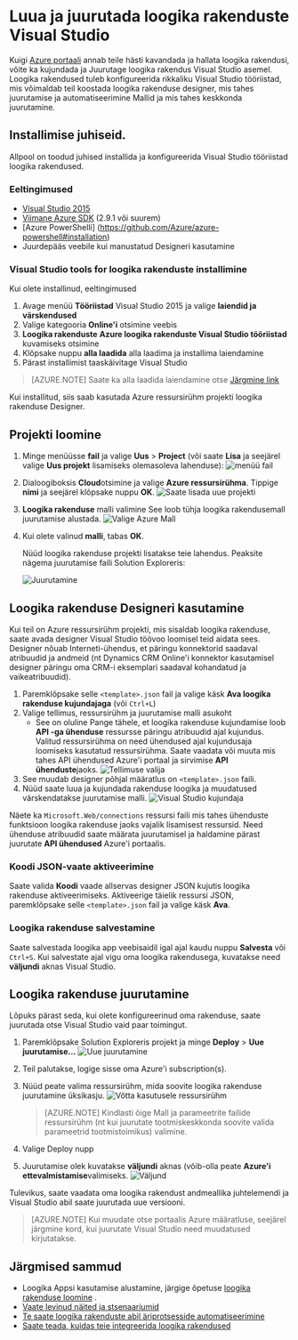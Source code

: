 <properties 
    pageTitle="Visual Studio loogika rakenduste koostamine | Microsoft Azure'i" 
    description="Projekti loomine luua ja juurutada loogika rakenduse Visual Studios." 
    authors="jeffhollan" 
    manager="erikre" 
    editor="" 
    services="logic-apps" 
    documentationCenter=""/>

<tags
    ms.service="logic-apps"
    ms.workload="integration"
    ms.tgt_pltfrm="na"
    ms.devlang="na"
    ms.topic="article"
    ms.date="10/18/2016"
    ms.author="jehollan"/> 
    
# <a name="build-and-deploy-logic-apps-in-visual-studio"></a>Luua ja juurutada loogika rakenduste Visual Studio

Kuigi [Azure portaali](https://portal.azure.com/) annab teile hästi kavandada ja hallata loogika rakendusi, võite ka kujundada ja Juurutage loogika rakendus Visual Studio asemel.  Loogika rakendused tuleb konfigureerida rikkaliku Visual Studio tööriistad, mis võimaldab teil koostada loogika rakenduse designer, mis tahes juurutamise ja automatiseerimine Mallid ja mis tahes keskkonda juurutamine.  

## <a name="installation-steps"></a>Installimise juhiseid.

Allpool on toodud juhised installida ja konfigureerida Visual Studio tööriistad loogika rakendused.

### <a name="prerequisites"></a>Eeltingimused

- [Visual Studio 2015](https://www.visualstudio.com/downloads/download-visual-studio-vs.aspx)
- [Viimane Azure SDK](https://azure.microsoft.com/downloads/) (2.9.1 või suurem)
- [Azure PowerShelli] (https://github.com/Azure/azure-powershell#installation)
- Juurdepääs veebile kui manustatud Designeri kasutamine

### <a name="install-visual-studio-tools-for-logic-apps"></a>Visual Studio tools for loogika rakenduste installimine

Kui olete installinud, eeltingimused 

1. Avage menüü **Tööriistad** Visual Studio 2015 ja valige **laiendid ja värskendused**
1. Valige kategooria **Online'i** otsimine veebis
1. **Loogika rakenduste** **Azure loogika rakenduste Visual Studio tööriistad** kuvamiseks otsimine
1. Klõpsake nuppu **alla laadida** alla laadima ja installima laiendamine
1. Pärast installimist taaskäivitage Visual Studio

> [AZURE.NOTE] Saate ka alla laadida laiendamine otse [Järgmine link](https://visualstudiogallery.msdn.microsoft.com/e25ad307-46cf-412e-8ba5-5b555d53d2d9)

Kui installitud, siis saab kasutada Azure ressursirühm projekti loogika rakenduse Designer.

## <a name="create-a-project"></a>Projekti loomine

1. Minge menüüsse **fail** ja valige **Uus** >  **Project** (või saate **Lisa** ja seejärel valige **Uus projekt** lisamiseks olemasoleva lahenduse):  ![menüü fail](./media/app-service-logic-deploy-from-vs/filemenu.png)

1. Dialoogiboksis **Cloud**otsimine ja valige **Azure ressursirühma**. Tippige **nimi** ja seejärel klõpsake nuppu **OK**.
    ![Saate lisada uue projekti](./media/app-service-logic-deploy-from-vs/addnewproject.png)

1. **Loogika rakenduse** malli valimine See loob tühja loogika rakendusemall juurutamise alustada.
    ![Valige Azure Mall](./media/app-service-logic-deploy-from-vs/selectazuretemplate.png)

1. Kui olete valinud **malli**, tabas **OK**.

    Nüüd loogika rakenduse projekti lisatakse teie lahendus. Peaksite nägema juurutamise faili Solution Exploreris:  

    ![Juurutamine](./media/app-service-logic-deploy-from-vs/deployment.png)

## <a name="using-the-logic-app-designer"></a>Loogika rakenduse Designeri kasutamine

Kui teil on Azure ressursirühm projekti, mis sisaldab loogika rakenduse, saate avada designer Visual Studio töövoo loomisel teid aidata sees.  Designer nõuab Interneti-ühendus, et päringu konnektorid saadaval atribuudid ja andmeid (nt Dynamics CRM Online'i konnektor kasutamisel designer päringu oma CRM-i eksemplari saadaval kohandatud ja vaikeatribuudid).

1. Paremklõpsake selle `<template>.json` fail ja valige käsk **Ava loogika rakenduse kujundajaga** (või `Ctrl+L`)
1. Valige tellimus, ressursirühm ja juurutamise malli asukoht
    - See on oluline Pange tähele, et loogika rakenduse kujundamise loob **API -ga ühenduse** ressursse päringu atribuudid ajal kujundus.  Valitud ressursirühma on need ühendused ajal kujundusaja loomiseks kasutatud ressursirühma.  Saate vaadata või muuta mis tahes API ühendused Azure'i portaal ja sirvimise **API ühenduste**jaoks.
    ![Tellimuse valija](./media/app-service-logic-deploy-from-vs/designer_picker.png)
1. See muudab designer põhjal määratlus on `<template>.json` faili.
1. Nüüd saate luua ja kujundada rakenduse loogika ja muudatused värskendatakse juurutamise malli.
    ![Visual Studio kujundaja](./media/app-service-logic-deploy-from-vs/designer_in_vs.png)

Näete ka `Microsoft.Web/connections` ressursi faili mis tahes ühenduste funktsioon loogika rakenduse jaoks vajalik lisamisest ressursid.  Need ühenduse atribuudid saate määrata juurutamisel ja haldamine pärast juurutate **API ühendused** Azure'i portaalis.

### <a name="switching-to-the-json-code-view"></a>Koodi JSON-vaate aktiveerimine

Saate valida **Koodi** vaade allservas designer JSON kujutis loogika rakenduse aktiveerimiseks.  Aktiveerige täielik ressursi JSON, paremklõpsake selle `<template>.json` fail ja valige käsk **Ava**.

### <a name="saving-the-logic-app"></a>Loogika rakenduse salvestamine

Saate salvestada loogika app veebisaidil igal ajal kaudu nuppu **Salvesta** või `Ctrl+S`.  Kui salvestate ajal vigu oma loogika rakendusega, kuvatakse need **väljundi** aknas Visual Studio.

## <a name="deploying-your-logic-app"></a>Loogika rakenduse juurutamine

Lõpuks pärast seda, kui olete konfigureerinud oma rakenduse, saate juurutada otse Visual Studio vaid paar toimingut. 

1. Paremklõpsake Solution Exploreris projekt ja minge **Deploy** > **Uue juurutamise...** 
     ![Uue juurutamine](./media/app-service-logic-deploy-from-vs/newdeployment.png)

2. Teil palutakse, logige sisse oma Azure'i subscription(s). 

3. Nüüd peate valima ressursirühm, mida soovite loogika rakenduse juurutamine üksikasju. 
    ![Võtta kasutusele ressursirühm](./media/app-service-logic-deploy-from-vs/deploytoresourcegroup.png)

     > [AZURE.NOTE]    Kindlasti õige Mall ja parameetrite failide ressursirühm (nt kui juurutate tootmiskeskkonda soovite valida parameetrid tootmistoimikus) valimine. 
4. Valige Deploy nupp
 
    
6. Juurutamise olek kuvatakse **väljundi** aknas (võib-olla peate **Azure'i ettevalmistamise**valimiseks. 
    ![Väljund](./media/app-service-logic-deploy-from-vs/output.png)

Tulevikus, saate vaadata oma loogika rakendust andmeallika juhtelemendi ja Visual Studio abil saate juurutada uue versiooni. 

> [AZURE.NOTE] Kui muudate otse portaalis Azure määratluse, seejärel järgmine kord, kui juurutate Visual Studio need muudatused kirjutatakse.

## <a name="next-steps"></a>Järgmised sammud

- Loogika Appsi kasutamise alustamine, järgige õpetuse [loogika rakenduse loomine](app-service-logic-create-a-logic-app.md) .  
- [Vaate levinud näited ja stsenaariumid](app-service-logic-examples-and-scenarios.md)
- [Te saate loogika rakenduste abil äriprotsesside automatiseerimine](http://channel9.msdn.com/Events/Build/2016/T694) 
- [Saate teada, kuidas teie integreerida loogika rakendused](http://channel9.msdn.com/Events/Build/2016/P462)